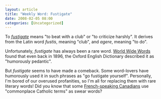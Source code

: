 ```yaml
---
layout: article
title: "Weekly Word: Fustigate"
date: 2008-02-05 08:00
categories: [Uncategorized]
---
```

To <em><a href="http://dictionary.reference.com/browse/fustigate">fustigate</a></em> means "to beat with a club" or "to criticize harshly". It derives from the Latin word <em>fustis</em>, meaning "club", and <em>agere</em>, meaning "to do".

Unfortunately, <em>fustigate</em> has always been a rare word. <a href="http://www.worldwidewords.org/weirdwords/ww-fus1.htm" title="Fustigate">World Wide Words</a> found that even back in 1896, the Oxford English Dictionary described it as "humorously pedantic".

But <em>fustigate</em> seems to have made a comeback. Some word-lovers have humorously used it in such phrases as "go fustigate yourself". Personally, I'm bored of our overused profanities, so I'm all for replacing them with rare literary words! Did you know that some <a href="http://www.washingtonpost.com/wp-dyn/content/article/2006/12/04/AR2006120401286.html" title="In French-Speaking Canada, the Sacred Is Also Profane">French-speaking Canadians</a> use "commonplace Catholic terms" as swear words?
